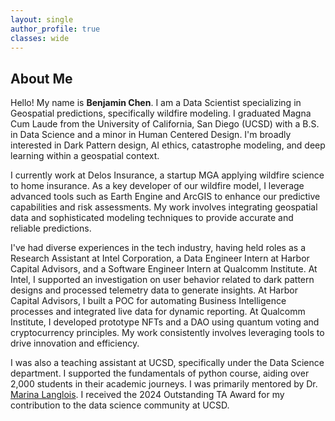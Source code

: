 ```yaml
---
layout: single
author_profile: true
classes: wide
---
```

<!-- | 🎉 <span style='color:Blue'><b>Welcome to my new personal website! Last update May 2023.</b></span> <br> -->

## About Me

Hello! My name is **Benjamin Chen**. I am a Data Scientist specializing in Geospatial predictions, specifically wildfire modeling. I graduated Magna Cum Laude from the University of California, San Diego (UCSD) with a B.S. in Data Science and a minor in Human Centered Design. I'm broadly interested in Dark Pattern design, AI ethics, catastrophe modeling, and deep learning within a geospatial context.

I currently work at Delos Insurance, a startup MGA applying wildfire science to home insurance. As a key developer of our wildfire model, I leverage advanced tools such as Earth Engine and ArcGIS to enhance our predictive capabilities and risk assessments. My work involves integrating geospatial data and sophisticated modeling techniques to provide accurate and reliable predictions.

I've had diverse experiences in the tech industry, having held roles as a Research Assistant at Intel Corporation, a Data Engineer Intern at Harbor Capital Advisors, and a Software Engineer Intern at Qualcomm Institute. At Intel, I supported an investigation on user behavior related to dark pattern designs and processed telemetry data to generate insights. At Harbor Capital Advisors, I built a POC for automating Business Intelligence processes and integrated live data for dynamic reporting. At Qualcomm Institute, I developed prototype NFTs and a DAO using quantum voting and cryptocurrency principles. My work consistently involves leveraging tools to drive innovation and efficiency.

I was also a teaching assistant at UCSD, specifically under the Data Science department. I supported the fundamentals of python course, aiding over 2,000 students in their academic journeys. I was primarily mentored by Dr. [Marina Langlois](https://datascience.ucsd.edu/people/marina-langlois/). I received the 2024 Outstanding TA Award for my contribution to the data science community at UCSD.


